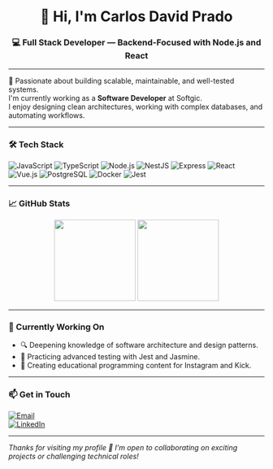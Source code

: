 <h1 align="center">👋 Hi, I'm Carlos David Prado</h1>
<h3 align="center">💻 Full Stack Developer — Backend-Focused with Node.js and React</h3>

---

🚀 Passionate about building scalable, maintainable, and well-tested systems.  
I'm currently working as a **Software Developer** at Softgic.  
I enjoy designing clean architectures, working with complex databases, and automating workflows.

---

### 🛠️ Tech Stack

![JavaScript](https://img.shields.io/badge/-JavaScript-F7DF1E?style=flat-square&logo=javascript&logoColor=000)
![TypeScript](https://img.shields.io/badge/-TypeScript-3178C6?style=flat-square&logo=typescript&logoColor=fff)
![Node.js](https://img.shields.io/badge/-Node.js-339933?style=flat-square&logo=node.js&logoColor=fff)
![NestJS](https://img.shields.io/badge/-NestJS-E0234E?style=flat-square&logo=nestjs&logoColor=fff)
![Express](https://img.shields.io/badge/-Express-000000?style=flat-square&logo=express&logoColor=fff)
![React](https://img.shields.io/badge/-React-61DAFB?style=flat-square&logo=react&logoColor=000)
![Vue.js](https://img.shields.io/badge/-Vue.js-42B883?style=flat-square&logo=vue.js&logoColor=fff)
![PostgreSQL](https://img.shields.io/badge/-PostgreSQL-4169E1?style=flat-square&logo=postgresql&logoColor=fff)
![Docker](https://img.shields.io/badge/-Docker-2496ED?style=flat-square&logo=docker&logoColor=fff)
![Jest](https://img.shields.io/badge/-Jest-C21325?style=flat-square&logo=jest&logoColor=fff)

---

### 📈 GitHub Stats

<p align="center">
  <img src="https://github-readme-stats.vercel.app/api?username=kelthaz&show_icons=true&theme=radical" height="160" />
  <img src="https://github-readme-stats.vercel.app/api/top-langs/?username=kelthaz&**layout=compact&theme=radical**" height="160"/>
</p>

---

### 📌 Currently Working On

- 🔍 Deepening knowledge of software architecture and design patterns.
- 🧪 Practicing advanced testing with Jest and Jasmine.
- 🎥 Creating educational programming content for Instagram and Kick.

---

### 📫 Get in Touch

[![Email](https://img.shields.io/badge/Email-davidkelthaz@gmail.com-blue)](mailto:davidkelthaz@gmail.com)  
[![LinkedIn](https://img.shields.io/badge/LinkedIn-David%20Prado-blue?logo=linkedin)]([https://www.linkedin.com/in/kelthaz/])

---

_Thanks for visiting my profile 🙌 I’m open to collaborating on exciting projects or challenging technical roles!_
